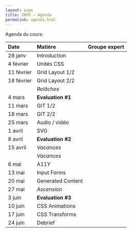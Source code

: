 ```yaml
---
layout: page
title: INFO – Agenda
permalink: agenda.html
---
```


Agenda du cours:


| Date    | Matière           | Groupe expert     |
|:------- |:----------------- |:----------------- |
| 28 janv | Introduction      |                   |
|  4 février  | Unités CSS        |                   |
| 11 février  | Grid Layout 1/2   |                   |
| 18 février  | Grid Layout 2/2   |                   |
|         | *Relâches*        |                   |
|  4 mars | **Evaluation #1** |                   |
| 11 mars  | GIT 1/2           |      |
| 18 mars  | GIT 2/2           |      |
| 25 mars  | Audio / vidéo     |      |
|  1 avril | SVG               |     |
|  8 avril | **Evaluation #2** |     |
| 15 avril | *Vacances*          |                   |
|         | *Vacances*          |                   |
|  6 mai  | A11Y              |     |
| 13 mai  | Input Forms       |      |
| 20 mai  | Generated Content |     |
| 27 mai  | *Ascension*     |      |
|  3 juin | **Evaluation #3**     |                   |
| 10 juin | CSS Animations    |      |
| 17 juin | CSS Transforms        |                   |
| 24 juin | Debrief           |                   |



